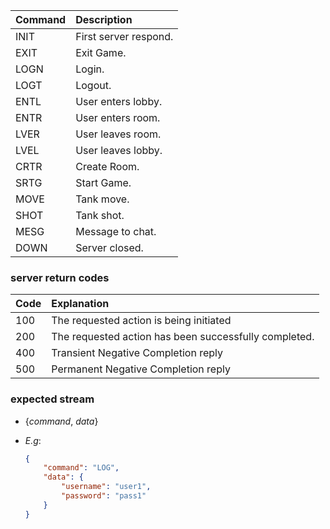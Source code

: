 
| Command     | Description                       |
| :---------- | :-------------------------------- |
| INIT        | First server respond.|
| EXIT        | Exit Game.|
| LOGN        | Login. |
| LOGT        | Logout. |
| ENTL        | User enters lobby. |
| ENTR        | User enters room. |
| LVER        | User leaves room. |
| LVEL        |	User leaves lobby. |
| CRTR        | Create Room. |
| SRTG        | Start Game. |
| MOVE        | Tank move. |
| SHOT        | Tank shot. |
| MESG        | Message to chat. |
| DOWN        | Server closed. |


### server return codes

| Code     | Explanation                       |
| :---------- | :-------------------------------- |
| 100         | The requested action is being initiated |
| 200         | The requested action has been successfully completed. |
| 400         | Transient Negative Completion reply |
| 500         | Permanent Negative Completion reply |
### expected stream
*   {*command*, *data*}
*   *E.g*:  
    
    ```json
    {
        "command": "LOG", 
        "data": {
            "username": "user1", 
            "password": "pass1"
        }
    }
    ```